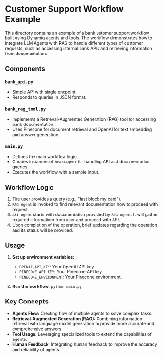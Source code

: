 # Customer Support Workflow Example

This directory contains an example of a bank ustomer support workflow built using Dynamiq agents and tools. The workflow demonstrates how to integrate LLM Agents with RAG to handle different types of customer requests, such as accessing internal bank APIs and retrieving information from documentation.

## Components

### `bank_api.py`

- Simple API with single endpoint
- Responds to queries in JSON format.

### `bank_rag_tool.py`

- Implements a Retrieval-Augmented Generation (RAG) tool for accessing bank documentation.
- Uses Pinecone for document retrieval and OpenAI for text embedding and answer generation.

### `main.py`
- Defines the main workflow logic.
- Creates instances of `ReActAgent` for handling API and documentation queries.
- Executes the workflow with a sample input.

## Workflow Logic

1. The user provides a query (e.g., "fast block my card").
2. `RAG Agent` is invoked to find relevant documentation how to proceed with request.
3. `API Agent` starts with documentation provided by `RAG Agent`. It will gather required informatiom from user and proceed with API.
4. Upon completion of the operation, brief updates regarding the operation and its status will be provided.

## Usage

1. **Set up environment variables:**
   - `OPENAI_API_KEY`: Your OpenAI API key.
   - `PINECONE_API_KEY`: Your Pinecone API key.
   - `PINECONE_ENVIRONMENT`: Your Pinecone environment.

2. **Run the workflow:** `python main.py`

## Key Concepts

- **Agents Flow:** Creating flow of multiple agents to solve complex tasks.
- **Retrieval-Augmented Generation (RAG):** Combining information retrieval with language model generation to provide more accurate and comprehensive answers.
- **Tool Usage:** Leveraging specialized tools to extend the capabilities of agents.
- **Human Feedback:** Integrating human feedback to improve the accuracy and reliability of agents.
